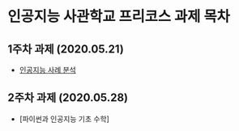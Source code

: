# 인공지능 사관학교 프리코스 과제 목차

## 1주차 과제 (2020.05.21)

- [인공지능 사례 분석](https://naver.com)

## 2주차 과제 (2020.05.28)

- [파이썬과 인공지능 기초 수학]
